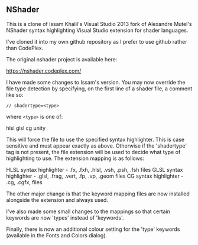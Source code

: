 ## NShader

This is a clone of Issam Khalil's Visual Studio 2013 fork of Alexandre Mutel's NShader syntax highlighting Visual Studio extension for shader languages.

I've cloned it into my own github repository as I prefer to use github rather than CodePlex.

The original nshader project is available here:

   https://nshader.codeplex.com/

I have made some changes to Issam's version. You may now override the file type detection by specifying, on the first line of a shader file, a comment
like so:

    // shadertype=<type>

where `<type>` is one of:

   hlsl
   glsl
   cg
   unity

This will force the file to use the specified syntax highlighter. This is case sensitive and must appear exactly as above. Otherwise if the 'shadertype'
tag is not present, the file extension will be used to decide what type of highlighting to use. The extension mapping is as follows:

   HLSL syntax highlighter - .fx, .fxh, .hlsl, .vsh, .psh, .fsh files
   GLSL syntax highlighter - .glsl, .frag, .vert, .fp, .vp, .geom files
   CG syntax highlighter - .cg, .cgfx, files

The other major change is that the keyword mapping files are now installed alongside the extension and always used.

I've also made some small changes to the mappings so that certain keywords are now 'types' instead of 'keywords'.

Finally, there is now an additional colour setting for the 'type' keywords (available in the Fonts and Colors dialog).

